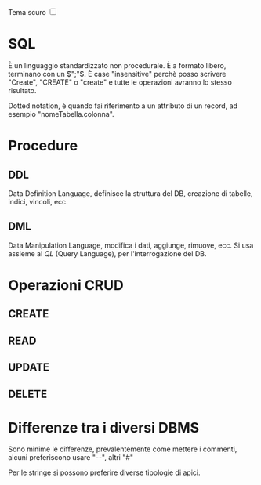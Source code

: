 <link rel="stylesheet" href="../style.css">

<label for="tema">Tema scuro</label>
<input type="checkbox" id="tema-scuro"></input>

# SQL

È un linguaggio standardizzato non procedurale.
È a formato libero, terminano con un $";"$.
È case "insensitive" perchè posso scrivere "Create", "CREATE" o "create" e tutte le operazioni avranno lo stesso risultato.

Dotted notation, è quando fai riferimento a un attributo di un record, ad esempio "nomeTabella.colonna".

# Procedure

## DDL

Data Definition Language, definisce la struttura del DB, creazione di tabelle, indici, vincoli, ecc.

## DML

Data Manipulation Language, modifica i dati, aggiunge, rimuove, ecc.
Si usa assieme al $QL$ (Query Language), per l'interrogazione del DB.

# Operazioni CRUD

## CREATE

## READ

## UPDATE

## DELETE

# Differenze tra i diversi DBMS

Sono minime le differenze, prevalentemente come mettere i commenti, alcuni preferiscono usare "--", altri "#"

Per le stringe si possono preferire diverse tipologie di apici.
